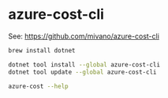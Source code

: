 # azure-cost-cli

See: https://github.com/mivano/azure-cost-cli

```bash
brew install dotnet

dotnet tool install --global azure-cost-cli 
dotnet tool update --global azure-cost-cli 

azure-cost --help
```
